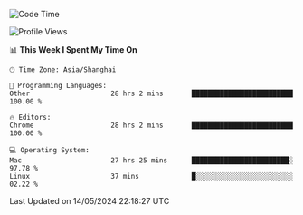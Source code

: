 <!--START_SECTION:waka-->
![Code Time](http://img.shields.io/badge/Code%20Time-2%2C250%20hrs%2020%20mins-blue)

![Profile Views](http://img.shields.io/badge/Profile%20Views-0-blue)

📊 **This Week I Spent My Time On** 

```text
🕑︎ Time Zone: Asia/Shanghai

💬 Programming Languages: 
Other                    28 hrs 2 mins       █████████████████████████   100.00 % 

🔥 Editors: 
Chrome                   28 hrs 2 mins       █████████████████████████   100.00 % 

💻 Operating System: 
Mac                      27 hrs 25 mins      ████████████████████████░   97.78 % 
Linux                    37 mins             █░░░░░░░░░░░░░░░░░░░░░░░░   02.22 % 
```


 Last Updated on 14/05/2024 22:18:27 UTC
<!--END_SECTION:waka-->